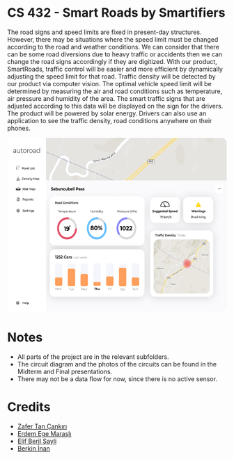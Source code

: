 # CS 432 - Smart Roads by Smartifiers
The road signs and speed limits are fixed in present-day structures. However, there
may be situations where the speed limit must be changed according to the road and weather
conditions. We can consider that there can be some road diversions due to heavy traffic or
accidents then we can change the road signs accordingly if they are digitized. With our
product, SmartRoads, traffic control will be easier and more efficient by dynamically
adjusting the speed limit for that road. Traffic density will be detected by our product via
computer vision. The optimal vehicle speed limit will be determined by measuring the air and
road conditions such as temperature, air pressure and humidity of the area. The smart traffic
signs that are adjusted according to this data will be displayed on the sign for the drivers. The
product will be powered by solar energy. Drivers can also use an application to see the traffic
density, road conditions anywhere on their phones.

<p align="center">
<img src="screenshot.png" height="400" /> 
  </p>

# Notes
* All parts of the project are in the relevant subfolders.
* The circuit diagram and the photos of the circuits can be found in the Midterm and Final presentations.
* There may not be a data flow for now, since there is no active sensor.

# Credits
- [Zafer Tan Çankırı](https://github.com/ztancankiri)
- [Erdem Ege Maraşlı](https://github.com/erdemegemarasli)
- [Elif Beril Şayli](https://github.com/ElifBerilSayli)
- [Berkin İnan](https://github.com/InanBerkin)
